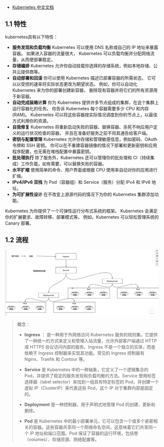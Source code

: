 - [Kubernetes 中文文档](https://kubernetes.io/zh-cn/docs/home/)
## 1.1 特性
kubernetes具有以下特性：  
- **服务发现和负载均衡**
    Kubernetes 可以使用 DNS 名称或自己的 IP 地址来暴露容器。 如果进入容器的流量很大， Kubernetes 可以负载均衡并分配网络流量，从而使部署稳定。
- **存储编排**
    Kubernetes 允许你自动挂载你选择的存储系统，例如本地存储、公共云提供商等。
- **自动部署和回滚**
    你可以使用 Kubernetes 描述已部署容器的所需状态， 它可以以受控的速率将实际状态更改为期望状态。 例如，你可以自动化 Kubernetes 来为你的部署创建新容器， 删除现有容器并将它们的所有资源用于新容器。
- **自动完成装箱计算**
    你为 Kubernetes 提供许多节点组成的集群，在这个集群上运行容器化的任务。 你告诉 Kubernetes 每个容器需要多少 CPU 和内存 (RAM)。 Kubernetes 可以将这些容器按实际情况调度到你的节点上，以最佳方式利用你的资源。
- **自我修复**
    Kubernetes 将重新启动失败的容器、替换容器、杀死不响应用户定义的运行状况检查的容器， 并且在准备好服务之前不将其通告给客户端。
- **密钥与配置管理**
    Kubernetes 允许你存储和管理敏感信息，例如密码、OAuth 令牌和 SSH 密钥。 你可以在不重建容器镜像的情况下部署和更新密钥和应用程序配置，也无需在堆栈配置中暴露密钥。
- **批处理执行** 除了服务外，Kubernetes 还可以管理你的批处理和 CI（持续集成）工作负载，如有需要，可以替换失败的容器。
- **水平扩缩** 使用简单的命令、用户界面或根据 CPU 使用率自动对你的应用进行扩缩。
- **IPv4/IPv6 双栈** 为 Pod（容器组）和 Service（服务）分配 IPv4 和 IPv6 地址。
- **为可扩展性设计** 在不改变上游源代码的情况下为你的 Kubernetes 集群添加功能。 
  
Kubernetes 为你提供了一个可弹性运行分布式系统的框架。 Kubernetes 会满足你的扩展要求、故障转移、部署模式等。 例如，Kubernetes 可以轻松管理系统的 Canary 部署。

## 1.2 流程

![](assets/Pasted%20image%2020240514214327.png)

> 概念：
> - **Ingress** ： 是一种用于外网络访问 Kubernetes 服务的规则集。它提供了一种统一的方式来定义和管理入站流量，允许外部客户端通过 HTTP 或 HTTPS 协议访问内部的服务。Ingress 不是一个独立的实体，而是依赖于 Ingress 控制器来实现其功能。常见的 Ingress 控制器有 Nginx、Traefik 和 Contour 等。
> 
> - **Service** 是 Kubernetes 中的一种抽象，它定义了一个逻辑集合的 Pod，并提供了稳定的服务发现和负载均衡的方法。Service 使用标签选择器（label selector）来找到一组具有特定标签的 Pod，并创建一个虚拟 IP（ClusterIP）来代表这些 Pod，这个 IP 对于集群内部是固定的。
> 
> - **Deployment** 是一种控制器，用于声明式地管理 Pod 的创建、更新和删除。
> 
> - **Pod** 是 Kubernetes 中的最小部署单元，它可以包含一个或多个紧密相关的容器。这些容器共享同一个网络命名空间，这意味着它们共享同一个 IP 地址和端口范围。Pod 保证了容器的运行环境，包括卷（volumes）、存储资源、网络配置等。


